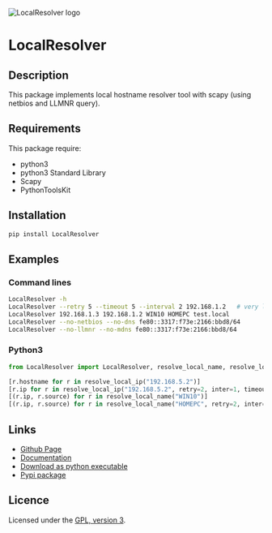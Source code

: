 ![LocalResolver logo](https://mauricelambert.github.io/info/python/code/LocalResolver_small.png "LocalResolver logo")

# LocalResolver

## Description

This package implements local hostname resolver tool with scapy (using netbios and LLMNR query).

## Requirements

This package require: 

 - python3
 - python3 Standard Library
 - Scapy
 - PythonToolsKit

## Installation

```bash
pip install LocalResolver 
```

## Examples

### Command lines

```bash
LocalResolver -h
LocalResolver --retry 5 --timeout 5 --interval 2 192.168.1.2   # very long
LocalResolver 192.168.1.3 192.168.1.2 WIN10 HOMEPC test.local
LocalResolver --no-netbios --no-dns fe80::3317:f73e:2166:bbd8/64
LocalResolver --no-llmnr --no-mdns fe80::3317:f73e:2166:bbd8/64
```

### Python3

```python
from LocalResolver import LocalResolver, resolve_local_name, resolve_local_ip

[r.hostname for r in resolve_local_ip("192.168.5.2")]
[r.ip for r in resolve_local_ip("192.168.5.2", retry=2, inter=1, timeout=3, netbios=True, llmnr=True, mdns=True, dns=True)]
[(r.ip, r.source) for r in resolve_local_name("WIN10")]
[(r.ip, r.source) for r in resolve_local_name("HOMEPC", retry=2, inter=1, timeout=3, netbios=True, llmnr=True, mdns=True, dns=True)]
```

## Links

 - [Github Page](https://github.com/mauricelambert/LocalResolver)
 - [Documentation](https://mauricelambert.github.io/info/python/code/LocalResolver.html)
 - [Download as python executable](https://mauricelambert.github.io/info/python/code/LocalResolver.pyz)
 - [Pypi package](https://pypi.org/project/LocalResolver/)

## Licence

Licensed under the [GPL, version 3](https://www.gnu.org/licenses/).
